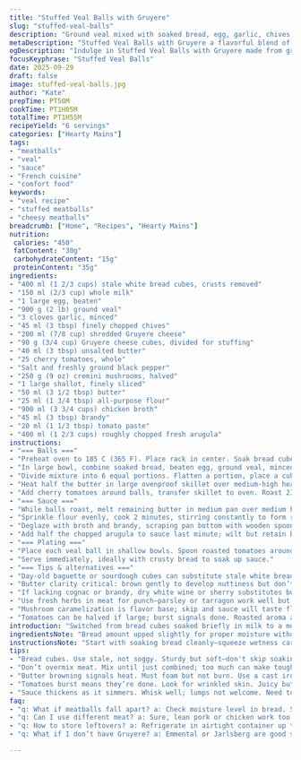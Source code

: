 ```yaml
---
title: "Stuffed Veal Balls with Gruyere"
slug: "stuffed-veal-balls"
description: "Ground veal mixed with soaked bread, egg, garlic, chives, and shredded Gruyere forms balls stuffed with cheese cubes. Pan-seared in butter, roasted with cherry tomatoes that burst when done. Mushrooms and shallots cooked down into a thick sauce with cognac and tomato paste, finished with peppery arugula. A nuanced take on a classic stuffed meatball, focused on technique, texture, and deep aroma development."
metaDescription: "Stuffed Veal Balls with Gruyere a flavorful blend of veal, cheese, and herbs served in a rich sauce bursting with cherry tomatoes."
ogDescription: "Indulge in Stuffed Veal Balls with Gruyere made from ground veal and savory cheese, finished with roasted tomatoes."
focusKeyphrase: "Stuffed Veal Balls"
date: 2025-09-29
draft: false
image: stuffed-veal-balls.jpg
author: "Kate"
prepTime: PT50M
cookTime: PT1H05M
totalTime: PT1H55M
recipeYield: "6 servings"
categories: ["Hearty Mains"]
tags:
- "meatballs"
- "veal"
- "sauce"
- "French cuisine"
- "comfort food"
keywords:
- "veal recipe"
- "stuffed meatballs"
- "cheesy meatballs"
breadcrumb: ["Home", "Recipes", "Hearty Mains"]
nutrition: 
 calories: "450"
 fatContent: "30g"
 carbohydrateContent: "15g"
 proteinContent: "35g"
ingredients:
- "400 ml (1 2/3 cups) stale white bread cubes, crusts removed"
- "150 ml (2/3 cup) whole milk"
- "1 large egg, beaten"
- "900 g (2 lb) ground veal"
- "3 cloves garlic, minced"
- "45 ml (3 tbsp) finely chopped chives"
- "200 ml (7/8 cup) shredded Gruyere cheese"
- "90 g (3/4 cup) Gruyere cheese cubes, divided for stuffing"
- "40 ml (3 tbsp) unsalted butter"
- "25 cherry tomatoes, whole"
- "Salt and freshly ground black pepper"
- "250 g (9 oz) cremini mushrooms, halved"
- "1 large shallot, finely sliced"
- "50 ml (3 1/2 tbsp) butter"
- "25 ml (1 3/4 tbsp) all-purpose flour"
- "900 ml (3 3/4 cups) chicken broth"
- "45 ml (3 tbsp) brandy"
- "20 ml (1 1/3 tbsp) tomato paste"
- "400 ml (1 2/3 cups) roughly chopped fresh arugula"
instructions:
- "=== Balls ==="
- "Preheat oven to 185 C (365 F). Place rack in center. Soak bread cubes in milk until softened but not soggy, 8-10 minutes. Squeeze excess liquid; bread should hold moisture without falling apart."
- "In large bowl, combine soaked bread, beaten egg, ground veal, minced garlic, chopped chives, shredded Gruyere. Salt and pepper generously — meat needs seasoning upfront. Mix gently but thoroughly. Overmixing toughens the meat."
- "Divide mixture into 6 equal portions. Flatten a portion, place a cube of Gruyere in middle, seal carefully, shape into smooth balls to prevent cheese leaking during cooking. Press seams closed."
- "Heat half the butter in large ovenproof skillet over medium-high heat. When butter foams and smells nutty, brown balls on all sides, approx 4-5 min total. Browning builds flavor; don't rush or crowd pan."
- "Add cherry tomatoes around balls, transfer skillet to oven. Roast 23-27 minutes; turn balls halfway. Tomatoes should start to wrinkle and burst slightly. Meat must register at least 71 C (160 F) internally, but use feel — balls firm and juices run clear. Let rest 5 minutes after cooking."
- "=== Sauce ==="
- "While balls roast, melt remaining butter in medium pan over medium heat. Add sliced shallot and mushrooms; sauté stirring often until nicely caramelized, about 8-10 min. Patience here; got to draw moisture out and concentrate flavor without drying or burning."
- "Sprinkle flour evenly, cook 2 minutes, stirring constantly to form roux. Don’t brown flour; keeps sauce velvety."
- "Deglaze with broth and brandy, scraping pan bottom with wooden spoon to release browned bits. Stir in tomato paste. Bring to boil, whisking to prevent lumps. Simmer gently 15 minutes or until sauce thickens, stirring occasionally."
- "Add half the chopped arugula to sauce last minute; wilt but retain bright green color and peppery note."
- "=== Plating ==="
- "Place each veal ball in shallow bowls. Spoon roasted tomatoes around and over. Ladle sauce generously, spoon arugula from sauce on top for contrast."
- "Serve immediately, ideally with crusty bread to soak up sauce."
- "=== Tips & alternatives ==="
- "Day-old baguette or sourdough cubes can substitute stale white bread; soak longer if dense. If veal unavailable, lean ground pork or chicken mix works; watch doneness carefully. Replace Gruyere with Emmental or Jarlsberg for nutty melt."
- "Butter clarity critical: brown gently to develop nuttiness but don’t burn or smoke; use clarified butter if needed to avoid bitterness."
- "If lacking cognac or brandy, dry white wine or sherry substitutes but reduce slightly to avoid overly thin sauce."
- "Use fresh herbs in meat for punch—parsley or tarragon work well but balance with garlic and cheese. Rest meat balls post-oven; carryover cooking finishes gently and allows juices to redistribute, assists tender bite."
- "Mushroom caramelization is flavor base; skip and sauce will taste flat. No flour? Blend heavy cream with butter roux (beurre manié) last minute to thicken."
- "Tomatoes can be halved if large; burst signals done. Roasted aroma and lightly bursting skin are guarantees the slow oven heat coaxed sugars out without losing moisture entirely."
introduction: "Switched from bread cubes soaked briefly in milk to a more hydrated ratio — too dry makes dense balls that crack. Added shallot, less garlic to focus umami. Gruyere swapped in, softer melt, more elasticity in cheese center. Mushrooms changes: cremini instead of white button for deeper earthiness. Brandy over cognac to dial down sweetness; tomato paste ratio cut slightly for balance. Roquette stays but added at different steps—half in sauce to soften, half fresh for pungency. Browning and roasting are most crucial; no shortcuts here. Pan sear long till butter foams brown, adds nuttiness you can’t fake. Oven temps shifted down a touch for slow cook, better cheese melt inside without spillage. Timing signs: tomatoes blister, meat firm to touch and juices run clear. Sauce thickens until coats spoon, shimmer on surface. Makes 6 big servings, hearty but refined."
ingredientsNote: "Bread amount upped slightly for proper moisture without mush. Fresh bread soak time variable—older or crustier needs less milk. Egg binds but don't overdo; balance for tenderness. Veal prime here, but lean pork or turkey blends easily, watch fat content for moistness—too lean? Add 10 ml olive oil. Garlic and chives critical for sharp aromatic pop. Cheese shredded and cubed—fine shredded integrates, cubes give molten pockets; double texture essential. Butter split to optimize browning and sauce silkiness. Cherry tomatoes small and whole give visual punch and subtle acid contrast roaming flavor. Mushrooms changed to cremini, richer, more intense. Shallots over onions for subtler layer. Flour modest amount avoids gumminess in sauce; whisk and cook forever for cooker-proof roux. Broth defines final depth; homemade chicken broth best, canned works—adjust salt accordingly. Brandy crucial flavor lift; swap cautiously. Tomato paste not too much, just enough for color and subtle tang. Arugula adds pepper heat, freshness; add in stages to preserve texture and brightness."
instructionsNote: "Start with soaking bread cleanly—squeeze wetness carefully; overly wet leads to mushy balls. Mixing meat lightly is key; aggressive mixing toughens proteins. Cheese stuffing—seal seams with moist fingers, no gaps. Use cast iron skillet if possible—bakes and sears in same vessel, better fond development. Butter must foam and slightly brown before browning balls; non-foaming butter means low temp, no sear. Turn balls with tongs, avoid piercing—keep juices inside. Oven roast gently; don’t rush. Tomatoes releasing liquid signals near done. Sauce: mushrooms sweat before browning—wait for edges to caramelize, aromas build. Flour added carefully, no lumps. Deglaze with hot broth and brandy, stir constantly. Simmer sauce till spoon thick. Adding arugula twice preserves freshness and trumps stirred-in-only bitterness risk. Rest meat before plating, carryover cooking continues. Garnish balance with fresh arugula on top crisps flavor. Serve warm. Don't skimp on browning; it’s flavor backbone. Timing varies by oven; trust sight and touch over minutes."
tips:
- "Bread cubes. Use stale, not soggy. Sturdy but soft—don't skip soaking. Squeeze out excess milk but leave some moisture. Critical for texture."
- "Don’t overmix meat. Mix until just combined; too much can make tough balls. Firm but soft. Stickiness helps with sealing cheese."
- "Butter browning signals heat. Must foam but not burn. Use a cast iron pan—better heat retention, even cooking. Build that fond; it’s flavor."
- "Tomatoes burst means they’re done. Look for wrinkled skin. Juicy but not liquid—gives richness. Over-roasting? Could dry out; watch closely."
- "Sauce thickens as it simmers. Whisk well; lumps not welcome. Need to coat spoon but not too thick—easily adjustable. Taste, adjust seasoning."
faq:
- "q: What if meatballs fall apart? a: Check moisture level in bread. Shouldn't be too wet or dry. Stickiness is key to hold together."
- "q: Can I use different meat? a: Sure, lean pork or chicken work too. Just mind cooking time. Ground turkey might need oil for moisture."
- "q: How to store leftovers? a: Refrigerate in airtight container up to 3 days. Reheat gently, so they don't dry out. Add splash of broth."
- "q: What if I don’t have Gruyere? a: Emmental or Jarlsberg are good swaps. Can mix cheeses; get creative here. Just ensure melt quality."

---
```

